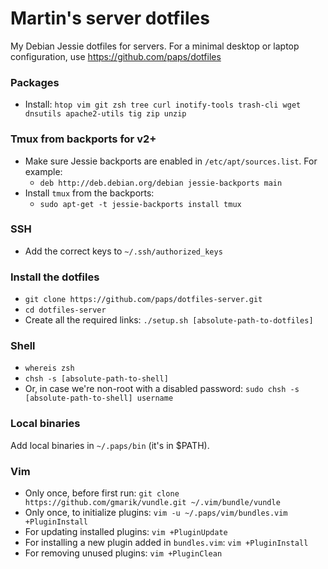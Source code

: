 Martin's server dotfiles
========================

My Debian Jessie dotfiles for servers. For a minimal desktop or laptop configuration, use https://github.com/paps/dotfiles

### Packages

* Install: `htop vim git zsh tree curl inotify-tools trash-cli wget dnsutils apache2-utils tig zip unzip`

### Tmux from backports for v2+

* Make sure Jessie backports are enabled in `/etc/apt/sources.list`. For example:
	* `deb http://deb.debian.org/debian jessie-backports main`
* Install `tmux` from the backports:
	* `sudo apt-get -t jessie-backports install tmux`

### SSH

* Add the correct keys to `~/.ssh/authorized_keys`

### Install the dotfiles

* `git clone https://github.com/paps/dotfiles-server.git`
* `cd dotfiles-server`
* Create all the required links: `./setup.sh [absolute-path-to-dotfiles]`

### Shell

* `whereis zsh`
* `chsh -s [absolute-path-to-shell]`
* Or, in case we're non-root with a disabled password: `sudo chsh -s [absolute-path-to-shell] username`

### Local binaries

Add local binaries in `~/.paps/bin` (it's in $PATH).

### Vim

* Only once, before first run: `git clone https://github.com/gmarik/vundle.git ~/.vim/bundle/vundle`
* Only once, to initialize plugins: `vim -u ~/.paps/vim/bundles.vim +PluginInstall`
* For updating installed plugins: `vim +PluginUpdate`
* For installing a new plugin added in `bundles.vim`: `vim +PluginInstall`
* For removing unused plugins: `vim +PluginClean`
